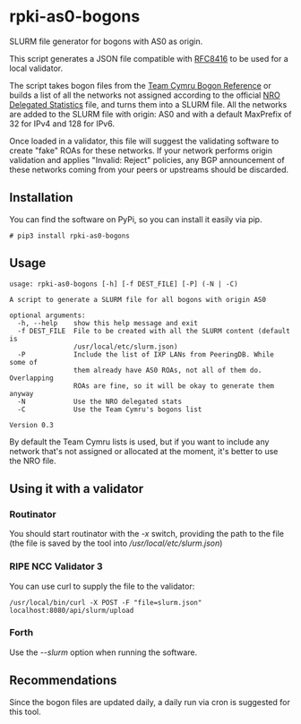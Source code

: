 # rpki-as0-bogons

SLURM file generator for bogons with AS0 as origin.

This script generates a JSON file compatible with [RFC8416](https://www.rfc-editor.org/rfc/rfc8416.txt) to be used for a local validator.

The script takes bogon files from the [Team Cymru Bogon Reference](https://www.team-cymru.com/bogon-reference.html) or builds a list of all the networks not assigned according to the official [NRO Delegated Statistics](https://www.nro.net/about/rirs/statistics/) file, and turns them into a SLURM file.  All the networks are added to the SLURM file with origin: AS0 and with a default MaxPrefix of 32 for IPv4 and 128 for IPv6.

Once loaded in a validator, this file will suggest the validating software to create "fake" ROAs for these networks.  If your network performs origin validation and applies "Invalid: Reject" policies, any BGP announcement of these networks coming from your peers or upstreams should be discarded.

## Installation

You can find the software on PyPi, so you can install it easily via pip.

```shell
# pip3 install rpki-as0-bogons
```

## Usage

```shell
usage: rpki-as0-bogons [-h] [-f DEST_FILE] [-P] (-N | -C)

A script to generate a SLURM file for all bogons with origin AS0

optional arguments:
  -h, --help    show this help message and exit
  -f DEST_FILE  File to be created with all the SLURM content (default is
                /usr/local/etc/slurm.json)
  -P            Include the list of IXP LANs from PeeringDB. While some of
                them already have AS0 ROAs, not all of them do. Overlapping
                ROAs are fine, so it will be okay to generate them anyway
  -N            Use the NRO delegated stats
  -C            Use the Team Cymru's bogons list

Version 0.3
```

By default the Team Cymru lists is used, but if you want to include any network that's not assigned or allocated at the moment, it's better to use the NRO file.

## Using it with a validator

### Routinator

You should start routinator with the *-x* switch, providing the path to the file (the file is saved by the tool into */usr/local/etc/slurm.json*)

### RIPE NCC Validator 3

You can use curl to supply the file to the validator:

```shell
/usr/local/bin/curl -X POST -F "file=slurm.json" localhost:8080/api/slurm/upload
```

### Forth

Use the *--slurm* option when running the software.

## Recommendations

Since the bogon files are updated daily, a daily run via cron is suggested for this tool.

